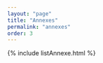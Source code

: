 ```yaml
---
layout: "page"
title: "Annexes"
permalink: "annexes"
order: 3
---
```


{% include listAnnexe.html %}
